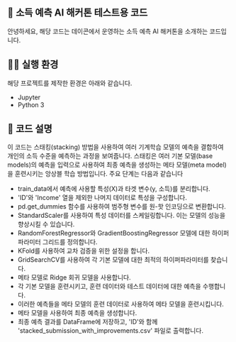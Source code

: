 ## 🙌 소득 예측 AI 해커톤 테스트용 코드


안녕하세요, 해당 코드는 데이콘에서 운영하는 소득 예측 AI 해커톤을 소개하는 코드입니다.


## 🙋‍♀️ 실행 환경

해당 프로젝트를 제작한 환경은 아래와 같습니다.
- Jupyter
- Python 3


##  📌 코드 설명


이 코드는 스태킹(stacking) 방법을 사용하여 여러 기계학습 모델의 예측을 결합하여 개인의 소득 수준을 예측하는 과정을 보여줍니다. 스태킹은 여러 기본 모델(base models)의 예측을 입력으로 사용하여 최종 예측을 생성하는 메타 모델(meta model)을 훈련시키는 앙상블 학습 방법입니다. 주요 단계는 다음과 같습니다

- train_data에서 예측에 사용할 특성(X)과 타겟 변수(y, 소득)를 분리합니다.
- 'ID'와 'Income' 열을 제외한 나머지 데이터로 특성을 구성합니다.
- pd.get_dummies 함수를 사용하여 범주형 변수를 원-핫 인코딩으로 변환합니다.
- StandardScaler를 사용하여 특성 데이터를 스케일링합니다. 이는 모델의 성능을 향상시킬 수 있습니다.
- RandomForestRegressor와 GradientBoostingRegressor 모델에 대한 하이퍼파라미터 그리드를 정의합니다.
- KFold를 사용하여 교차 검증을 위한 설정을 합니다.
- GridSearchCV를 사용하여 각 기본 모델에 대한 최적의 하이퍼파라미터를 찾습니다.
- 메타 모델로 Ridge 회귀 모델을 사용합니다.
- 각 기본 모델을 훈련시키고, 훈련 데이터와 테스트 데이터에 대한 예측을 수행합니다.
- 이러한 예측들을 메타 모델의 훈련 데이터로 사용하여 메타 모델을 훈련시킵니다.
- 메타 모델을 사용하여 최종 예측을 생성합니다.
- 최종 예측 결과를 DataFrame에 저장하고, 'ID'와 함께 'stacked_submission_with_improvements.csv' 파일로 출력합니다.
